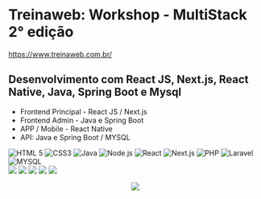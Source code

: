 # Treinaweb: Workshop - MultiStack 2° edição

https://www.treinaweb.com.br/

## Desenvolvimento com React JS, Next.js, React Native, Java, Spring Boot e Mysql

- Frontend Principal - React JS / Next.js
- Frontend Admin - Java e Spring Boot
- APP / Mobile - React Native
- API: Java e Spring Boot / MYSQL

<div align="left">
  <img src="https://img.shields.io/badge/-HTML%205-orangered?style=for-the-badge" alt="HTML 5">
  <img src="https://img.shields.io/badge/-CSS3-blue?style=for-the-badge" alt="CSS3">
  <img src="https://img.shields.io/badge/-Java-red?style=for-the-badge" alt="Java">
  <img src="https://img.shields.io/badge/-Node.js-green?style=for-the-badge" alt="Node.js">
  <img src="https://img.shields.io/badge/-React-deepskyblue?style=for-the-badge" alt="React">
  <img src="https://img.shields.io/badge/-Next.js-black?style=for-the-badge" alt="Next.js">
  <img src="https://img.shields.io/badge/-PHP-mediumslateblue?style=for-the-badge" alt="PHP">
  <img src="https://img.shields.io/badge/-Laravel-orange?style=for-the-badge" alt="Laravel">
  <img src="https://img.shields.io/badge/-MYSQL-lightsteelblue?style=for-the-badge" alt="MYSQL">
</div>

<img src="https://github.com/alvarosantosph/treinaweb-workshop-multistack-react/blob/main/e-diaristas.png">
<img src="https://github.com/alvarosantosph/treinaweb-workshop-multistack-react/blob/main/e-diaristas-req.png">
<img src="https://github.com/alvarosantosph/treinaweb-workshop-multistack-react/blob/main/e-diaristas-admin.png">
<img src="https://github.com/alvarosantosph/treinaweb-workshop-multistack-react/blob/main/e-diaristas-admin-cadastro.png">
<img src="https://github.com/alvarosantosph/treinaweb-workshop-multistack-react/blob/main/e-diaristas-admin-edicao.png">

<p align="center">
  <img src="https://github.com/alvarosantosph/treinaweb-workshop-multistack-react/blob/main/e-diaristas-mobile.png">
</p>
